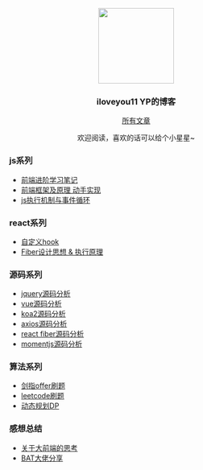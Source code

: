 <p align="center">
  <img width="150" height="150" src="https://avatars.githubusercontent.com/u/33858710?v=4"/>
</p>

<h3 align="center">iloveyou11 YP的博客</h3>

<p align="center"><a href="https://github.com/iloveyou11/learning-blog/issues">所有文章</a></p>
<p align="center">欢迎阅读，喜欢的话可以给个小星星~</p>

<h3>js系列</h3>
<ul>
  <li><a href="https://github.com/iloveyou11/learning-blog/issues/10" target="_blank">前端进阶学习笔记</a></li>
  <li><a href="https://github.com/iloveyou11/learning-blog/issues/11" target="_blank">前端框架及原理 动手实现</a></li>
  <li><a href="https://github.com/iloveyou11/learning-blog/issues/14" target="_blank">js执行机制与事件循环</a></li>
</ul>

<h3>react系列</h3>
<ul>
  <li><a href="https://github.com/iloveyou11/learning-blog/issues/15" target="_blank">自定义hook</a></li>
  <li><a href="https://github.com/iloveyou11/learning-blog/issues/16" target="_blank">Fiber设计思想 & 执行原理</a></li>
</ul>


<h3>源码系列</h3>
<ul>
  <li><a href="https://github.com/iloveyou11/learning-blog/issues/1" target="_blank">jquery源码分析</a></li>
  <li><a href="https://github.com/iloveyou11/learning-blog/issues/2" target="_blank">vue源码分析</a></li>
  <li><a href="https://github.com/iloveyou11/learning-blog/issues/3" target="_blank">koa2源码分析</a></li>
  <li><a href="https://github.com/iloveyou11/learning-blog/issues/4" target="_blank">axios源码分析</a></li>
  <li><a href="https://github.com/iloveyou11/learning-blog/issues/5" target="_blank">react fiber源码分析</a></li>
  <li><a href="https://github.com/iloveyou11/learning-blog/issues/6" target="_blank">momentjs源码分析</a></li>
</ul>

<h3>算法系列</h3>
<ul>
  <li><a href="https://github.com/iloveyou11/learning-blog/issues/8" target="_blank">剑指offer刷题</a></li>
  <li><a href="https://github.com/iloveyou11/learning-blog/issues/13" target="_blank">leetcode刷题</a></li>
  <li><a href="https://github.com/iloveyou11/learning-blog/issues/12" target="_blank">动态规划DP</a></li>
</ul>

<h3>感想总结</h3>
<ul>
  <li><a href="https://github.com/iloveyou11/learning-blog/issues/7" target="_blank">关于大前端的思考</a></li>
  <li><a href="https://github.com/iloveyou11/learning-blog/issues/9" target="_blank">BAT大佬分享</a></li>
</ul>